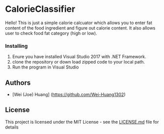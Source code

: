 # CalorieClassifier

Hello! This is just a simple calorie calcuator which allows you to enter fat content of the food ingredient and figure out calorie content.
It also allows user to check food fat category (high or low).



### Installing

1. Enure you have installed Visual Studio 2017 with .NET Framework.
2. clone the repository or down load zipped code to your local path.
3. Run the program in Visual Studio

## Authors

* [Wei (Joe) Huang] (https://github.com/Wei-Huang1302)



## License

This project is licensed under the MIT License - see the [LICENSE.md](LICENSE.md) file for details


